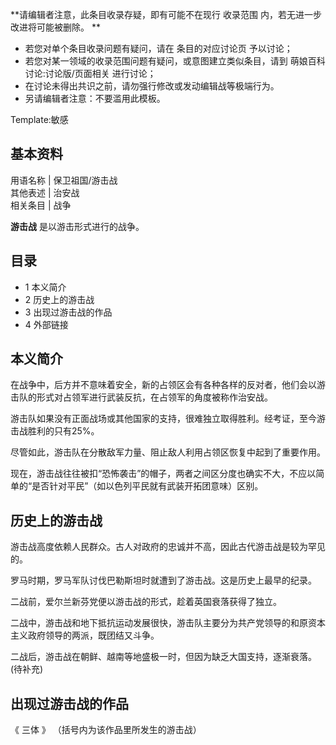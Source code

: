 **请编辑者注意，此条目收录存疑，即有可能不在现行 收录范围  内，若无进一步改进将可能被删除。 **  

  * 若您对单个条目收录问题有疑问，请在  条目的对应讨论页  予以讨论； 
  * 若您对某一领域的收录范围问题有疑问，或意图建立类似条目，请到  萌娘百科讨论:讨论版/页面相关  进行讨论； 
  * 在讨论未得出共识之前，请勿强行修改或发动编辑战等极端行为。 
  * 另请编辑者注意：不要滥用此模板。 

Template:敏感

**基本资料**  
---  
用语名称  |  保卫祖国/游击战   
其他表述  |  治安战   
相关条目  |  战争   
  
**游击战** 是以游击形式进行的战争。

##  目录

  * 1  本义简介 
  * 2  历史上的游击战 
  * 3  出现过游击战的作品 
  * 4  外部链接 

##  本义简介

在战争中，后方并不意味着安全，新的占领区会有各种各样的反对者，他们会以游击队的形式对占领军进行武装反抗，在占领军的角度被称作治安战。

游击队如果没有正面战场或其他国家的支持，很难独立取得胜利。经考证，至今游击战胜利的只有25%。

尽管如此，游击队在分散敌军力量、阻止敌人利用占领区恢复中起到了重要作用。

现在，游击战往往被扣“恐怖袭击”的帽子，两者之间区分度也确实不大，不应以简单的“是否针对平民”（如以色列平民就有武装开拓团意味）区别。

##  历史上的游击战

游击战高度依赖人民群众。古人对政府的忠诚并不高，因此古代游击战是较为罕见的。

罗马时期，罗马军队讨伐巴勒斯坦时就遭到了游击战。这是历史上最早的纪录。

二战前，爱尔兰新芬党便以游击战的形式，趁着英国衰落获得了独立。

二战中，游击战和地下抵抗运动发展很快，游击队主要分为共产党领导的和原资本主义政府领导的两派，既团结又斗争。

二战后，游击战在朝鲜、越南等地盛极一时，但因为缺乏大国支持，逐渐衰落。 (待补充)

##  出现过游击战的作品

《  三体  》 （括号内为该作品里所发生的游击战）